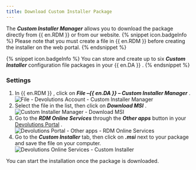 ```yaml
---
title: Download Custom Installer Package
---
```

The ***Custom Installer Manager*** allows you to download the package directly from {{ en.RDM }} or from our website. 
{% snippet icon.badgeInfo %} 
Please note that you must create a file in {{ en.RDM }} before creating the installer on the web portal. 
{% endsnippet %}
 
{% snippet icon.badgeInfo %} 
You can store and create up to six ***Custom Installer*** configuration file packages in your {{ en.DA }} . 
{% endsnippet %}
 
### Settings 

1. In {{ en.RDM }} , click on ***File –{{ en.DA }} – Custom Installer Manager*** .
![File - Devolutions Account - Custom Installer Manager](https://webdevolutions.azureedge.net/docs/en/cloud/clip0009.png)
1. Select the file in the list, then click on ***Download MSI*** .  
![Custom Installer Manager - Download MSI](https://webdevolutions.azureedge.net/docs/en/cloud/Cloud2000.png)  
1. Go to the ***RDM Online Services*** through the ***Other apps*** button in your [Devolutions Portal](https://portal.devolutions.com/) .  
![Devolutions Portal - Other apps - RDM Online Services](https://webdevolutions.azureedge.net/docs/en/cloud/Cloud2001.png)  
1. Go to the ***Custom Installer*** tab, then click on ***.msi*** next to your package and save the file on your computer.  
![Devolutions Online Services - Custom Installer](https://webdevolutions.azureedge.net/docs/en/cloud/clip0021.png)  

You can start the installation once the package is downloaded. 

